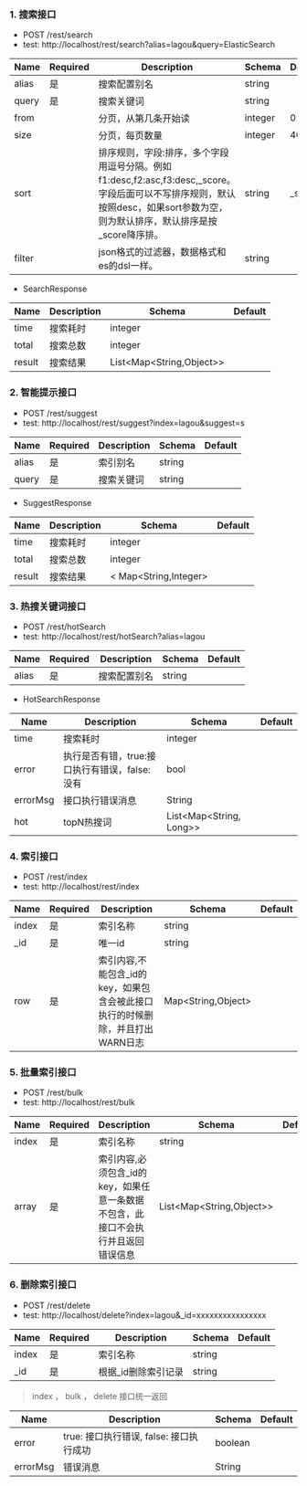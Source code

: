 

### 1. 搜索接口
- POST /rest/search
- test: http://localhost/rest/search?alias=lagou&query=ElasticSearch

Name | Required | Description | Schema | Default
---|---|---|---|---
alias | 是 | 搜索配置别名 | string | 
query | 是 | 搜索关键词 | string | 
from |  | 分页，从第几条开始读 | integer | 0
size |  | 分页，每页数量 | integer | 40
sort |  | 排序规则，字段:排序，多个字段用逗号分隔。例如 f1:desc,f2:asc,f3:desc,_score。字段后面可以不写排序规则，默认按照desc，如果sort参数为空，则为默认排序，默认排序是按_score降序排。| string | _score
filter |  | json格式的过滤器，数据格式和es的dsl一样。| string | 

- SearchResponse

Name | Description | Schema | Default
---|---|---|---
time | 搜索耗时 | integer | 
total | 搜索总数 | integer | 
result | 搜索结果 | List<Map<String,Object>> | 


### 2. 智能提示接口
- POST /rest/suggest
- test: http://localhost/rest/suggest?index=lagou&suggest=s

Name | Required | Description | Schema | Default
---|---|---|---|---
alias | 是 | 索引别名 | string | 
query | 是 | 搜索关键词 | string | 

- SuggestResponse

Name | Description | Schema | Default
---|---|---|---
time | 搜索耗时 | integer | 
total | 搜索总数 | integer | 
result | 搜索结果 | < Map<String,Integer> | 

### 3. 热搜关键词接口
- POST /rest/hotSearch
- test: http://localhost/rest/hotSearch?alias=lagou

Name | Required | Description | Schema | Default
---|---|---|---|---
alias | 是 | 搜索配置别名 | string | 

- HotSearchResponse

Name | Description | Schema | Default
---|---|---|---
time | 搜索耗时 | integer | 
error | 执行是否有错，true:接口执行有错误，false:没有 | bool | 
errorMsg | 接口执行错误消息 | String | 
hot | topN热搜词 | List<Map<String, Long>> | 

### 4. 索引接口
- POST /rest/index
- test: http://localhost/rest/index

Name | Required |Description | Schema | Default
---|---|---|---|---
index | 是 | 索引名称 | string | 
_id | 是 | 唯一id | string | 
row | 是 | 索引内容,不能包含_id的key，如果包含会被此接口执行的时候删除，并且打出WARN日志 | Map<String,Object> | 


### 5. 批量索引接口
- POST /rest/bulk
- test: http://localhost/rest/bulk

Name | Required | Description | Schema | Default
---|---|---|---|---
index | 是 | 索引名称 | string | 
array | 是 | 索引内容,必须包含_id的key，如果任意一条数据不包含，此接口不会执行并且返回错误信息 | List<Map<String,Object>> | 


### 6. 删除索引接口
- POST /rest/delete
- test: http://localhost/delete?index=lagou&_id=xxxxxxxxxxxxxxxx

Name | Required | Description | Schema | Default
---|---|---|---|---
index | 是 | 索引名称 | string | 
_id | 是 | 根据_id删除索引记录 | string | 




> index ， bulk ， delete 接口统一返回

Name | Description | Schema | Default
---|---|---|---
error | true: 接口执行错误, false: 接口执行成功 | boolean | 
errorMsg | 错误消息 | String |



